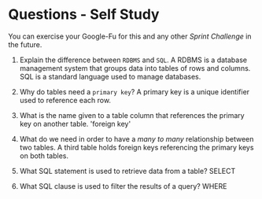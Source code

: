 # Questions - Self Study

You can exercise your Google-Fu for this and any other _Sprint Challenge_ in the future.

1.  Explain the difference between `RDBMS` and `SQL`.
    A RDBMS is a database management system that groups data into tables of rows and columns. SQL is a standard language used to manage databases.

1.  Why do tables need a `primary key`?
    A primary key is a unique identifier used to reference each row.

1.  What is the name given to a table column that references the primary key
    on another table.
    'foreign key'

1.  What do we need in order to have a _many to many_ relationship between two
    tables.
    A third table holds foreign keys referencing the primary keys on both tables.

1.  What SQL statement is used to retrieve data from a table?
    SELECT

1.  What SQL clause is used to filter the results of a query?
    WHERE
